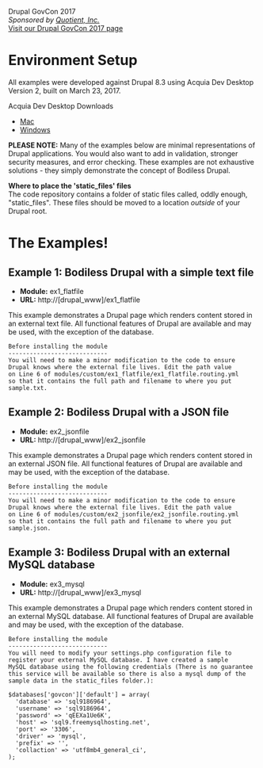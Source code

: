 Drupal GovCon 2017  
_Sponsored by [Quotient, Inc.](http://www.quotient-inc.com)_  
[Visit our Drupal GovCon 2017 page](http://www.quotient-inc.com/drupalgovcon)

# Environment Setup

All examples were developed against Drupal 8.3 using Acquia Dev Desktop Version 2, built on March 23, 2017.

Acquia Dev Desktop Downloads  
- [Mac](https://dev.acquia.com/sites/default/files/downloads/dev-desktop/AcquiaDevDesktop-2-2017-03-23.dmg)  
- [Windows](https://dev.acquia.com/sites/default/files/downloads/dev-desktop/AcquiaDevDesktop-2-2017-03-23.exe)  

**PLEASE NOTE:**  Many of the examples below are minimal representations of Drupal applications. You would also want to add in validation, stronger security measures, and error checking. These examples are not exhaustive solutions - they simply demonstrate the concept of Bodiless Drupal.

**Where to place the 'static_files' files**   
The code repository contains a folder of static files called, oddly enough, "static_files". These files should be moved to a location *outside* of your Drupal root.

# The Examples!

## Example 1: Bodiless Drupal with a simple text file

- **Module:** ex1_flatfile
- **URL:** http://[drupal_www]/ex1_flatfile

This example demonstrates a Drupal page which renders content stored in an external text file. All functional features of Drupal are available and may be used, with the exception of the database.

```
Before installing the module
----------------------------
You will need to make a minor modification to the code to ensure
Drupal knows where the external file lives. Edit the path value
on Line 6 of modules/custom/ex1_flatfile/ex1_flatfile.routing.yml
so that it contains the full path and filename to where you put
sample.txt.
```
## Example 2: Bodiless Drupal with a JSON file

- **Module:** ex2_jsonfile
- **URL:** http://[drupal_www]/ex2_jsonfile

This example demonstrates a Drupal page which renders content stored in an external JSON file. All functional features of Drupal are available and may be used, with the exception of the database.

```
Before installing the module
----------------------------
You will need to make a minor modification to the code to ensure
Drupal knows where the external file lives. Edit the path value
on Line 6 of modules/custom/ex2_jsonfile/ex2_jsonfile.routing.yml
so that it contains the full path and filename to where you put
sample.json.
```

## Example 3: Bodiless Drupal with an external MySQL database

- **Module:** ex3_mysql
- **URL:** http://[drupal_www]/ex3_mysql

This example demonstrates a Drupal page which renders content stored in an external MySQL database. All functional features of Drupal are available and may be used, with the exception of the database.

```
Before installing the module
----------------------------
You will need to modify your settings.php configuration file to
register your external MySQL database. I have created a sample
MySQL database using the following credentials (There is no guarantee
this service will be available so there is also a mysql dump of the
sample data in the static_files folder.):

$databases['govcon']['default'] = array(
  'database' => 'sql9186964',
  'username' => 'sql9186964',
  'password' => 'qEEXa1Ue6K',
  'host' => 'sql9.freemysqlhosting.net',
  'port' => '3306',
  'driver' => 'mysql',
  'prefix' => '',
  'collaction' => 'utf8mb4_general_ci',
);
```
